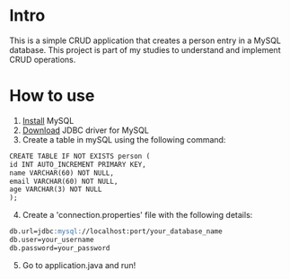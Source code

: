 # Intro
This is a simple CRUD application that creates a person entry in a MySQL database. This project is part of my studies to understand and implement CRUD operations.

# How to use

1. [Install](https://www.mysql.com/downloads/) MySQL
2. [Download](https://dev.mysql.com/downloads/connector/j/) JDBC driver for MySQL
3. Create a table in mySQL using the following command:
```markdown
CREATE TABLE IF NOT EXISTS person (
id INT AUTO_INCREMENT PRIMARY KEY,
name VARCHAR(60) NOT NULL,
email VARCHAR(60) NOT NULL,
age VARCHAR(3) NOT NULL
);
```

4. Create a 'connection.properties' file with the following details: 
```markdown
db.url=jdbc:mysql://localhost:port/your_database_name
db.user=your_username
db.password=your_password
```
5. Go to application.java and run!
